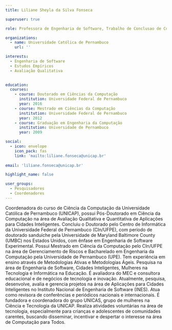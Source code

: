 ```yaml
---
title: Liliane Sheyla da Silva Fonseca

superuser: true

role: Professora de Engenharia de Software, Trabalho de Conclusao de Curso 1 e 2, Introdução a Ciência da Computação e Coordenadora do Curso.

organizations:
  - name: Universidade Católica de Pernambuco
    url: ''

interests:
  - Engenharia de Software
  - Estudos Empíricos
  - Avaliação Qualitativa
  

education:
  courses:
    - course: Doutorado em Ciências da Computação
      institution: Universidade Federal de Pernambuco
      year: 2016
    - course: Mestrado em Ciências da Computação
      institution: Universidade Federal de Pernambuco
      year: 2012
    - course: Graduação em Engenharia da Computação
      institution: Universidade de Pernambuco
      year: 2009

social:
  - icon: envelope
    icon_pack: fas
    link: 'mailto:liliane.fonseca@unicap.br'
  
email: 'liliane.fonseca@unicap.br'

highlight_name: false

user_groups:
  - Pesquisadores
  - Coordenadores
---
```


Coordenadora do curso de Ciência da Computação da Universidade Católica de Pernambuco (UNICAP), possui Pós-Doutorado em Ciência da Computação na área de Avaliação Qualitativa e Quantitativa de Aplicações para Cidades Inteligentes. Concluiu o Doutorado pelo Centro de Informática da Universidade Federal de Pernambuco (CIn/UFPE), com período de doutorado sanduíche pela Universidade de Maryland Baltimore County (UMBC) nos Estados Unidos, com ênfase em Engenharia de Software Experimental. Possui Mestrado em Ciência da Computação pelo CIn/UFPE na área de Gerenciamento de Riscos e Bacharelado em Engenharia da Computação pela Universidade de Pernambuco (UPE). Tem experiência em ensino através de Metodologias Ativas e Metodologias Ágeis. Pesquisa na área de Engenharia de Software, Cidades Inteligentes, Mulheres na Tecnologia e Informática na Educação. É avaliadora do MEC e consultora educacional e de negócios de tecnologia e inovação. Atualmente, pesquisa, desenvolve, avalia e gerencia projetos na área de Aplicações para Cidades Inteligentes no Instituto Nacional de Engenharia de Software (INES). Atua como revisora de conferências e periódicos nacionais e internacionais. É fundadora e coordenadora do grupo UNICAS, grupo de mulheres na Ciência e Tecnologia da UNICAP. Realiza atividades voluntárias na área de tecnologia, especialmente para crianças e adolescentes de comunidades carentes, buscando disseminar, incentivar e despertar o interesse na área de Computação para Todos.